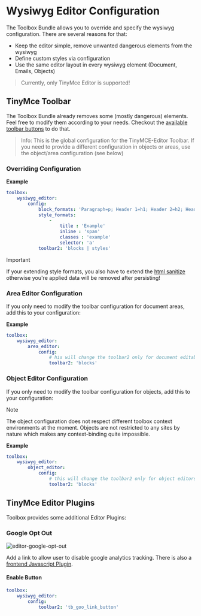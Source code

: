 # Wysiwyg Editor Configuration

The Toolbox Bundle allows you to override and specify the wysiwyg configuration.
There are several reasons for that:

- Keep the editor simple, remove unwanted dangerous elements from the wysiwyg
- Define custom styles via configuration
- Use the same editor layout in every wysiwyg element (Document, Emails, Objects)

> Currently, only TinyMce Editor is supported!
 

## TinyMce Toolbar
The Toolbox Bundle already removes some (mostly dangerous) elements. Feel free to modify them according to your needs.
Checkout the [available toolbar buttons](https://www.tiny.cloud/docs/advanced/available-toolbar-buttons/) to do that.

> Info: This is the global configuration for the TinyMCE-Editor Toolbar.
> If you need to provide a different configuration in objects or areas, use the object/area configuration (see below)

### Overriding Configuration

**Example** 
```yaml
toolbox:
    wysiwyg_editor:
        config:
            block_formats: 'Paragraph=p; Header 1=h1; Header 2=h2; Header 3=h3'
            style_formats:
                -
                    title : 'Example'
                    inline : 'span'
                    classes : 'example'
                    selector: 'a'
            toolbar2: 'blocks | styles'

```
> [!IMPORTANT]  
> If your extending style formats, you also have to extend the [html sanitize](https://pimcore.com/docs/platform/Pimcore/Documents/Editables/WYSIWYG/#extending-symfony-html-sanitizer-configuration)
> otherwise you're applied data will be removed after persisting!

### Area Editor Configuration
If you only need to modify the toolbar configuration for document areas, add this to your configuration:

**Example** 
```yaml
toolbox:
    wysiwyg_editor:
        area_editor:
            config:
                # his will change the toolbar2 only for document editables editors
                toolbar2: 'blocks'
```

### Object Editor Configuration
If you only need to modify the toolbar configuration for objects, add this to your configuration:

> [!NOTE]  
> The object configuration does not respect different toolbox context environments at the moment. 
> Objects are not restricted to any sites by nature which makes any context-binding quite impossible.

**Example** 
```yaml
toolbox:
    wysiwyg_editor:
        object_editor:
            config:
                # this will change the toolbar2 only for object editors
                toolbar2: 'blocks'

```

## TinyMce Editor Plugins
Toolbox provides some additional Editor Plugins:

### Google Opt Out
![editor-google-opt-out](https://user-images.githubusercontent.com/700119/37820009-9dd6a418-2e7f-11e8-94b4-99c7a001a3a9.png)

Add a link to allow user to disable google analytics tracking.
There is also a [frontend Javascript Plugin](./80_Javascript.md).

#### Enable Button
```yaml
toolbox:
    wysiwyg_editor:
        config:
            toolbar2: 'tb_goo_link_button'
```

